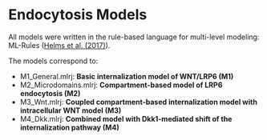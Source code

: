 # Endocytosis Models

All models were written in the rule-based language for multi-level modeling: ML-Rules ([Helms et al. (2017)](https://doi.org/10.1145/2998499)).

The models correspond to:
* M1_General.mlrj: **Basic internalization model of WNT/LRP6 (M1)**
* M2_Microdomains.mlrj: **Compartment-based model of LRP6 endocytosis (M2)**
* M3_Wnt.mlrj: **Coupled compartment-based internalization model with intracellular WNT model (M3)**
* M4_Dkk.mlrj: **Combined model with Dkk1-mediated shift of the internalization pathway (M4)**